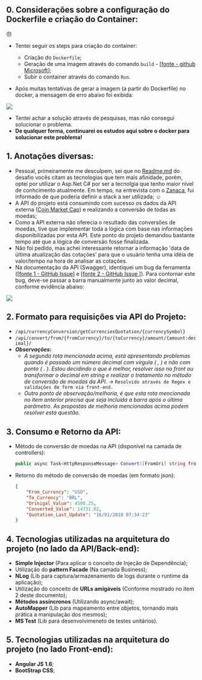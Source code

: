 ## 0. Considerações sobre a configuração do Dockerfile e criação do Container: 

:disappointed:

- Tentei seguir os steps para criação do container:
    - Criação do ```Dockerfile```;
    - Geração de uma imagem através do comando ```build``` - [[fonte - github Microsoft](https://github.com/Microsoft/dotnet-framework-docker-samples/tree/master/dotnetapp-4.6.2)];
    - Subir o container através do comando ```Run```.
    
- Após muitas tentativas de gerar a imagem (a partir do Dockerfile) no docker, a mensagem de erro abaixo foi exibida: 

<img src="https://github.com/nmaia/challenge-bravo/blob/develop/imgs/docker/erro_docker_build.png" />
    
- Tentei achar a solução através de pesquisas, mas não consegui solucionar o problema.
- **De qualquer forma, continuarei os estudos aqui sobre o docker para solucionar este problema!** 

## 1. Anotações diversas:

- Pessoal, primeiramente me desculpem, sei que no [Readme.md](https://github.com/HotelUrbano/challenge-bravo/blob/master/README.md) do desafio vocês citam as tecnologias que tem mais afinidade, porém, optei por utilizar o Asp.Net C# por ser a tecnolgia que tenho maior nível de conhcimento atualmente. Em tempo, na entrevista com o [Zanaca](https://github.com/zanaca), fui informado de que poderia definir a stack a ser utilizada; :relaxed:
- A API do projeto está consumindo com sucesso os dados da API externa ([Coin Market Cap](https://coinmarketcap.com/api/)) e realizando a conversão de todas as moedas;
- Como a API externa não oferecia o resultado das conversões de moedas, tive que implementar toda a lógica com base nas informações disponibilizadas por esta API. Este ponto do projeto demandou bastante tempo até que a lógica de conversão fosse finalizada.
- Não foi pedido, mas achei interessante retornar a informação 'data de última atualização das cotações' para que o usuário tenha uma idéia de valor/tempo na hora de analisar as cotações.
- Na documentação da API (Swagger), identiquei um bug da ferramenta ([[fonte 1 - GitHub Issue](https://github.com/swagger-api/swagger-ui/issues/1983)] e [[fonte 2 - GitHub Issue ](https://github.com/metosin/compojure-api/issues/110)]). Para contornar este bug, deve-se passar a barra manualmente junto ao valor decimal, conforme evidência abaixo:

<img src="https://github.com/nmaia/challenge-bravo/blob/develop/imgs/swagger/erro_client_swagger.png" />

## 2. Formato para requisições via API do Projeto:

- ```/api/currencyConversion/getCurrenciesQuotation/{currencySymbol}```
- ```/api/convert/from/{fromCurrency}/to/{toCurrency}/amount/{amount:decimal}/```
 - ***Observações:*** 
    - *A segunda rota mencionada acima, está apresentando problemas quando é passado um número decimal com vírgula ( , ) e não com ponto ( . ). Estou decidindo o que é melhor, resolver isso no front ou transformar o decimal em string e realizar o tratamento no método de conversão de moedas da API.* -> ```Resolvido através de Regex e validações de form via front-end.```
    - *Outro ponto de observação/melhoria, é que esta rota mencionada no item anterior precisa que seja incluída a barra após o último parâmetro. As propostas de melhoria mencionadas acima podem resolver esta questão.*

## 3. Consumo e Retorno da API:

 - Método de conversão de moedas na API (disponível na camada de controllers): 
    ```csharp
    public async Task<HttpResponseMessage> Convert([FromUri] string fromCurrency, string toCurrency, decimal amount){ ... }
    ```
    
 - Retorno do método de conversão de moedas (em formato json):    
    ```json
    {
        "From_Currency": "USD",
        "To_Currency": "BRL",
        "Orinigal_Value": 4580.25,
        "Converted_Value": 14731.02,
        "Quotation_Last_Update": "16/01/2018 07:34:23"
    }
    ```
    
## 4. Tecnologias utilizadas na arquitetura do projeto (no lado da API/Back-end):
    
- **Simple Injector** (Para aplicar o conceito de Injeção de Dependência);
- Utilização do **pattern Facade** (Na camada Business);
- **NLog** (Lib para captura/armazenamento de logs durante o runtime da aplicação);
- Utilização do conceito de **URLs amigáveis** (Conforme mostrado no item 2 deste documento);
- **Métodos assíncronos** (Utilizando async/await);
- **AutoMapper** (Lib para mapeamento entre objetos, tornando mais prática a manipulação dos mesmos);
- **MS Test** (Lib para desenvolvimeneto de testes unitários).

## 5. Tecnologias utilizadas na arquitetura do projeto (no lado Front-end):

- **Angular JS 1.6**;
- **BootStrap CSS**;
